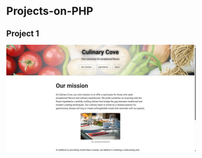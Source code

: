 # Projects-on-PHP

## Project 1

![image](https://github.com/JyotiPandey111/Projects-on-PHP/blob/main/01-FIRST-STEPS/05-PROJECT-1/images/Our%20Mission.png)

